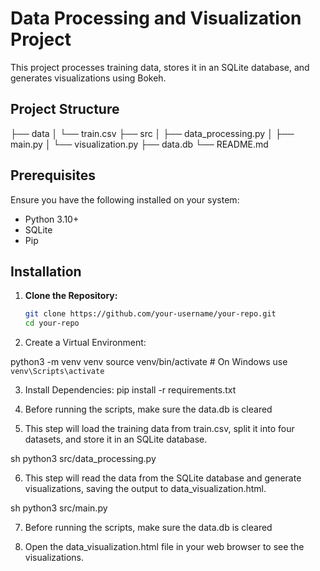 # Data Processing and Visualization Project

This project processes training data, stores it in an SQLite database, and generates visualizations using Bokeh.

## Project Structure

├── data
│ └── train.csv
├── src
│ ├── data_processing.py
│ ├── main.py
│ └── visualization.py
├── data.db
└── README.md

## Prerequisites

Ensure you have the following installed on your system:

- Python 3.10+
- SQLite
- Pip

## Installation

1. **Clone the Repository:**

   ```sh
   git clone https://github.com/your-username/your-repo.git
   cd your-repo

2. Create a Virtual Environment:

python3 -m venv venv
source venv/bin/activate  # On Windows use `venv\Scripts\activate`

3. Install Dependencies:
pip install -r requirements.txt

4. Before running the scripts, make sure the data.db is cleared

5. This step will load the training data from train.csv, split it into four datasets, and store it in an SQLite database.

sh python3 src/data_processing.py

6. This step will read the data from the SQLite database and generate visualizations, saving the output to data_visualization.html.

sh python3 src/main.py

7. Before running the scripts, make sure the data.db is cleared

8. Open the data_visualization.html file in your web browser to see the visualizations.